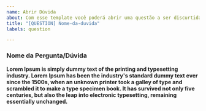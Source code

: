 ```yaml
---
name: Abrir Dúvida
about: Com esse template você poderá abrir uma questão a ser discurtida no projeto.
title: "[QUESTION] Nome-da-duvida"
labels: question

---
```


### **Nome da Pergunta/Dúvida**

__Lorem Ipsum is simply dummy text of the printing and typesetting industry. Lorem Ipsum has been the industry's standard dummy text ever since the 1500s, when an unknown printer took a galley of type and scrambled it to make a type specimen book. It has survived not only five centuries, but also the leap into electronic typesetting, remaining essentially unchanged.__
